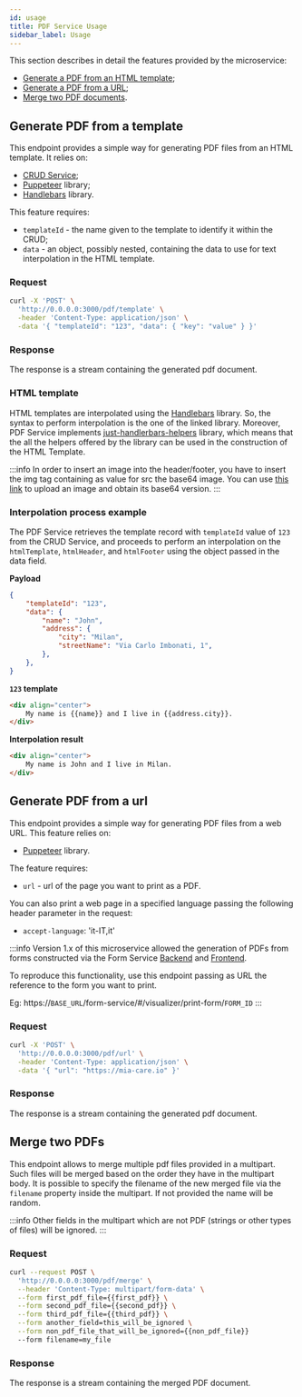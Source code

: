 ```yaml
---
id: usage
title: PDF Service Usage
sidebar_label: Usage
---
```




This section describes in detail the features provided by the microservice:
- [Generate a PDF from an HTML template](#generate-pdf-from-an-template);
- [Generate a PDF from a URL](#generate-pdf-from-a-url);
- [Merge two PDF documents](#merge-two-pdfs).

## Generate PDF from a template
This endpoint provides a simple way for generating PDF files from an HTML template. It relies on:
- [CRUD Service](/runtime_suite/crud-service/10_overview_and_usage.md);
- [Puppeteer](https://github.com/GoogleChrome/puppeteer) library;
- [Handlebars](https://github.com/wycats/handlebars.js/) library.

This feature requires:
- `templateId` - the name given to the template to identify it within the CRUD;
- `data` - an object, possibly nested, containing the data to use for text interpolation in the HTML template.

### Request
```bash
curl -X 'POST' \
  'http://0.0.0.0:3000/pdf/template' \
  -header 'Content-Type: application/json' \
  -data '{ "templateId": "123", "data": { "key": "value" } }'
```

### Response
The response is a stream containing the generated pdf document.

### HTML template
HTML templates are interpolated using the [Handlebars](https://github.com/wycats/handlebars.js/) library. So, the syntax to perform interpolation is the one of the linked library. Moreover, PDF Service implements [just-handlerbars-helpers](https://github.com/leapfrogtechnology/just-handlebars-helpers) library, which means that the all the helpers offered by the library can be used in the construction of the HTML Template.

:::info
In order to insert an image into the header/footer, you have to insert the img tag containing as value for src the base64 image.
You can use [this link](https://codebeautify.org/image-to-base64-converter) to upload an image and obtain its base64 version.
:::

### Interpolation process example

The PDF Service retrieves the template record with `templateId` value of `123` from the CRUD Service, and proceeds to perform an interpolation on the `htmlTemplate`, `htmlHeader`, and `htmlFooter` using the object passed in the data field.

**Payload**
```json
{
    "templateId": "123",
    "data": {
        "name": "John",
        "address": {
            "city": "Milan",
            "streetName": "Via Carlo Imbonati, 1",
        },
    },
}
```

**`123` template** 
```html
<div align="center">
    My name is {{name}} and I live in {{address.city}}.
</div>
```

**Interpolation result**
```html
<div align="center">
    My name is John and I live in Milan.
</div>
```

## Generate PDF from a url
This endpoint provides a simple way for generating PDF files from a web URL. This feature relies on:
- [Puppeteer](https://github.com/GoogleChrome/puppeteer) library.

The feature requires:
- `url` - url of the page you want to print as a PDF.

You can also print a web page in a specified language passing the following header parameter in the request:
- `accept-language`: 'it-IT,it'

:::info
Version 1.x of this microservice allowed the generation of PDFs from forms constructed via the Form Service [Backend](/runtime_suite/form-service-backend/10_overview.md) and [Frontend](/runtime_suite/form-service-frontend/20_configuration.md).

To reproduce this functionality, use this endpoint passing as URL the reference to the form you want to print.  

Eg: https://`BASE_URL`/form-service/#/visualizer/print-form/`FORM_ID`
:::

### Request
```bash
curl -X 'POST' \
  'http://0.0.0.0:3000/pdf/url' \
  -header 'Content-Type: application/json' \
  -data '{ "url": "https://mia-care.io" }'
```

### Response
The response is a stream containing the generated pdf document.

## Merge two PDFs

This endpoint allows to merge multiple pdf files provided in a multipart. Such files will be merged based on the order they have in the multipart body.
It is possible to specify the filename of the new merged file via the `filename` property inside the multipart. If not provided the name will be random.

:::info
Other fields in the multipart which are not PDF (strings or other types of files) will be ignored.
:::

### Request
```bash
curl --request POST \
  'http://0.0.0.0:3000/pdf/merge' \
  --header 'Content-Type: multipart/form-data' \
  --form first_pdf_file={{first_pdf}} \
  --form second_pdf_file={{second_pdf}} \
  --form third_pdf_file={{third_pdf}} \
  --form another_field=this_will_be_ignored \
  --form non_pdf_file_that_will_be_ignored={{non_pdf_file}}
  --form filename=my_file
```

### Response
The response is a stream containing the merged PDF document.
